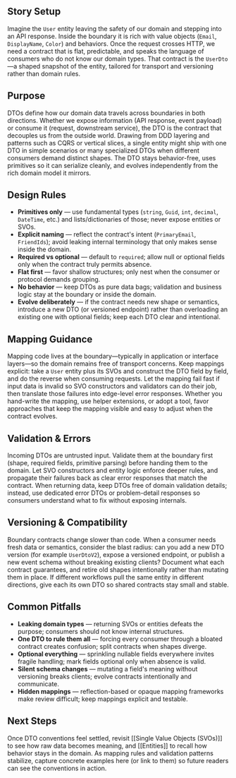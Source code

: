 ## Story Setup
Imagine the `User` entity leaving the safety of our domain and stepping into an API response. Inside the boundary it is rich with value objects (`Email`, `DisplayName`, `Color`) and behaviors. Once the request crosses HTTP, we need a contract that is flat, predictable, and speaks the language of consumers who do not know our domain types. That contract is the `UserDto`—a shaped snapshot of the entity, tailored for transport and versioning rather than domain rules.

## Purpose
DTOs define how our domain data travels across boundaries in both directions. Whether we expose information (API response, event payload) or consume it (request, downstream service), the DTO is the contract that decouples us from the outside world. Drawing from DDD layering and patterns such as CQRS or vertical slices, a single entity might ship with one DTO in simple scenarios or many specialized DTOs when different consumers demand distinct shapes. The DTO stays behavior-free, uses primitives so it can serialize cleanly, and evolves independently from the rich domain model it mirrors.

## Design Rules
- **Primitives only** — use fundamental types (`string`, `Guid`, `int`, `decimal`, `DateTime`, etc.) and lists/dictionaries of those; never expose entities or SVOs.
- **Explicit naming** — reflect the contract's intent (`PrimaryEmail`, `FriendIds`); avoid leaking internal terminology that only makes sense inside the domain.
- **Required vs optional** — default to `required`; allow null or optional fields only when the contract truly permits absence.
- **Flat first** — favor shallow structures; only nest when the consumer or protocol demands grouping.
- **No behavior** — keep DTOs as pure data bags; validation and business logic stay at the boundary or inside the domain.
- **Evolve deliberately** — if the contract needs new shape or semantics, introduce a new DTO (or versioned endpoint) rather than overloading an existing one with optional fields; keep each DTO clear and intentional.

## Mapping Guidance
Mapping code lives at the boundary—typically in application or interface layers—so the domain remains free of transport concerns. Keep mappings explicit: take a `User` entity plus its SVOs and construct the DTO field by field, and do the reverse when consuming requests. Let the mapping fail fast if input data is invalid so SVO constructors and validators can do their job, then translate those failures into edge-level error responses. Whether you hand-write the mapping, use helper extensions, or adopt a tool, favor approaches that keep the mapping visible and easy to adjust when the contract evolves.

## Validation & Errors
Incoming DTOs are untrusted input. Validate them at the boundary first (shape, required fields, primitive parsing) before handing them to the domain. Let SVO constructors and entity logic enforce deeper rules, and propagate their failures back as clear error responses that match the contract. When returning data, keep DTOs free of domain validation details; instead, use dedicated error DTOs or problem-detail responses so consumers understand what to fix without exposing internals.

## Versioning & Compatibility
Boundary contracts change slower than code. When a consumer needs fresh data or semantics, consider the blast radius: can you add a new DTO version (for example `UserDtoV2`), expose a versioned endpoint, or publish a new event schema without breaking existing clients? Document what each contract guarantees, and retire old shapes intentionally rather than mutating them in place. If different workflows pull the same entity in different directions, give each its own DTO so shared contracts stay small and stable.

## Common Pitfalls
- **Leaking domain types** — returning SVOs or entities defeats the purpose; consumers should not know internal structures.
- **One DTO to rule them all** — forcing every consumer through a bloated contract creates confusion; split contracts when shapes diverge.
- **Optional everything** — sprinkling nullable fields everywhere invites fragile handling; mark fields optional only when absence is valid.
- **Silent schema changes** — mutating a field's meaning without versioning breaks clients; evolve contracts intentionally and communicate.
- **Hidden mappings** — reflection-based or opaque mapping frameworks make review difficult; keep mappings explicit and testable.

## Next Steps
Once DTO conventions feel settled, revisit [[Single Value Objects (SVOs)]] to see how raw data becomes meaning, and [[Entities]] to recall how behavior stays in the domain. As mapping rules and validation patterns stabilize, capture concrete examples here (or link to them) so future readers can see the conventions in action.
